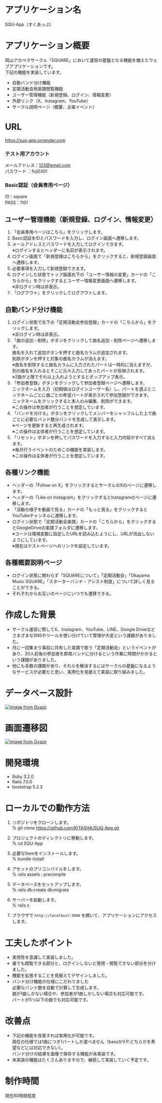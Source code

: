 # アプリケーション名 
SQU-App（すくあっぷ）

# アプリケーション概要 
岡山アカペラサークル「SQUARE」において運営の基盤となる機能を備えたウェブアプリケーションです。  
下記の機能を実装しています。

- 自動バンド分け機能
- 定期活動会用楽譜閲覧機能
- ユーザー管理機能（新規登録、ログイン、情報変更）
- 外部リンク（X、Instagram、YouTube）
- サークル説明ページ（概要、主催イベント）

# URL
https://suq-app.onrender.com

### テスト用アカウント
メールアドレス：123@gmail.com<br>
パスワード    ：fvji0301
### Basic認証（会員専用ページ）
ID：square<br>
PASS：1101

## ユーザー管理機能（新規登録、ログイン、情報変更）
1. 「会員専用ページはこちら」をクリックします。
2. Basic認証をIDとパスワードを入力し、ログイン画面へ遷移します。
3. メールアドレスとパスワードを入力してログインできます。  
※ログインするとヘッダーに名前が表示されます。
4. ログイン画面で「新規登録はこちらから」をクリックすると、新規登録画面へ遷移します。
5. 必要事項を入力して新規登録できます。
6. ログインした状態でトップ画面右下の「ユーザー情報の変更」カードの「こちらから」をクリックするとユーザー情報変更画面へ遷移します。  
※非ログイン時は非表示。
7. 「ログアウト」をクリックしてログアウトします。

## 自動バンド分け機能
1. ログイン状態で左下の「定期活動会参加登録」カードの「こちらから」をクリックします。  
※非ログイン時は非表示。
2. 「曲の追加・削除」ボタンをクリックして曲名追加・削除ページへ遷移します。  
曲名を入れて追加ボタンを押すと曲名カラムが追加されます。  
削除ボタンを押すと対象の曲名カラムが消えます。  
※曲名を削除すると曲名カラムに入力されたパートは一時的に消えますが、  
別の曲名を入れるとそこに元々入力してあったパートが反映されます。  
※2曲が上限でそれ以上入れようとするとポップアップ表示。
3. 「参加者登録」ボタンをクリックして参加者登録ページへ遷移します。  
ニックネームを入力（初期値はログインユーザー名）し、パートを選ぶとニックネームごとに曲ごとの希望パートが表示されて参加登録ができます。  
ニックネームをクリックすると本人のみ編集、削除ができます。  
※この操作は参加者が行うことを想定しています。
4. 「バンドを分ける」ボタンをクリックしてメンバーをシャッフルした上で曲ごとに必要なバンド数分バンドを生成して表示します。  
※ページを更新すると再生成されます。  
※この操作は主体者が行うことを想定しています。
5. 「リセット」ボタンを押してパスワードを入力すると入力内容がすべて消えます。  
※毎月行うイベントのためこの機能を実装します。  
※この操作は主体者が行うことを想定しています。

## 各種リンク機能
- ヘッダーの「Follow on X」をクリックするとサークルのXのページに遷移します。
- ヘッダーの「Like on Instagram」をクリックするとInstagramのページに遷移します。
- 「活動の様子を動画で見る」カードの「もっと見る」をクリックするとYouTubeチャンネルに遷移します。
- ログイン状態で「定期活動会楽譜」カードの「こちらから」をクリックするとGoogleDriveの楽譜フォルダに遷移します。  
※コードは環境変数に設定したURLを読み込むようにし、URLが流出しないようにしています。  
※現在はテストページへのリンクを設定しています。

## 各種概要説明ページ
- ログイン状態に関わらず「SQUAREについて」「定期活動会」「Okayama Music SQUARE」「スターターバンド・アシスト制度」について詳しく見ることができる。
- それぞれからお互いのページにいつでも遷移できる。


# 作成した背景
- サークル運営に際してX、Instagram、YouTube、LINE、Google DriveなどさまざまなSNSやツールを使い分けていて管理が大変という課題がありました。
- 月に一回集まり事前に共有した楽譜で歌う「定期活動会」というイベントがあり、20人前後の参加者を即席バンドに分けるという作業に時間がかかるという課題がありました。
- 他にも多数の課題があり、それらを解決するにはサークルの基盤になるようなサービスが必要だと思い、実用化を見据えて実装に取り組みました。

# データベース設計
[![Image from Gyazo](https://i.gyazo.com/bccf52beecfe1b3a7a966a560ec1e5ef.png)](https://gyazo.com/bccf52beecfe1b3a7a966a560ec1e5ef)


# 画面遷移図
[![Image from Gyazo](https://i.gyazo.com/176ea30e0039ec4d0d2564d87d4d37c3.png)](https://gyazo.com/176ea30e0039ec4d0d2564d87d4d37c3)

# 開発環境
- Ruby 3.2.0
- Rails 7.0.0
- bootstrap 5.2.3

# ローカルでの動作方法

1. リポジトリをクローンします。  
% git clone https://github.com/KITASHA/SUQ-App.git

2. プロジェクトのディレクトリに移動します。  
% cd SQU-App

3. 必要なGemをインストールします。  
% bundle install

4. アセットのプリコンパイルをします。  
% rails assets : precompile

5. データベースをセットアップします。  
% rails db:create db:migrate

6. サーバーを起動します。  
% rails s

7. ブラウザで `http://localhost:3000` を開いて、アプリケーションにアクセスします。

# 工夫したポイント
- 実用性を意識して実装しました。
- 誰でも閲覧できる部分と、ログインしないと使用・閲覧できない部分を分けました。
- 機能を拡張することを見据えてデザインしました。
- バンド分け機能の仕様にこだわりました  
必要なバンド数を自動で計算して生成します。  
曲が1曲しかない場合や、参加者が1曲しかしない場合も対応可能です。  
パートが5つ以下の曲でも対応可能です。

# 改善点
- 下記の機能を改善すれば実用化が可能です。  
現在の仕様では1曲につき1パートしか選べません（bassかV.P.どちらかを希望などには対応できない）。  
バンド分けの結果を画像で保存する機能が未実装です。
- 未実装の機能はたくさんありますので、継続して実装していく予定です。

# 制作時間
現在80時間程度